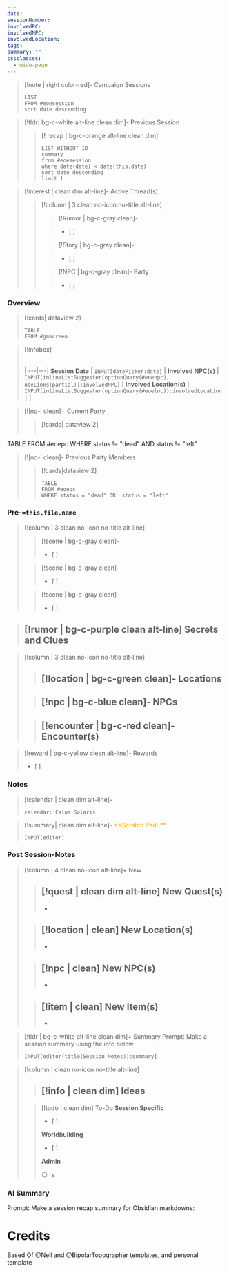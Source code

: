 ```yaml
---
date: 
sessionNumber: 
involvedPC: 
involvedNPC: 
involvedLocation: 
tags: 
summary: ""
cssclasses:
  - wide-page
---
```



>[!note | right color-red]- Campaign Sessions
>``` dataview
> LIST
> FROM #eoesession 
> sort date descending
>```


> [!tldr| bg-c-white alt-line clean dim]- Previous Session
>> [! recap | bg-c-orange alt-line clean dim] 
>> ```dataview
>> LIST WITHOUT ID
>> summary
>> from #eoesession 
>> where date(date) < date(this.date)
>> sort date descending
>> limit 1
>> ```

> [!interest | clean dim alt-line]- Active Thread(s)
>> [!column | 3 clean no-icon no-title alt-line]
>>> [!Rumor | bg-c-gray clean]- 
>>> - [ ] 
>>
>>> [!Story | bg-c-gray clean]- 
>>> - [ ] 
>>
>>> [!NPC | bg-c-gray clean]- Party
>>> - [ ] 

### Overview
>[!cards| dataview 2]
>
> ```dataview 
>TABLE 
>FROM #gmscreen 
>```


> [!infobox]
> ###### 
>  |
> ---|---|
> **Session Date** | `INPUT[datePicker:date]` |
> **Involved NPC(s)** | `INPUT[inlineListSuggester(optionQuery(#eoenpc), useLinks(partial)):involvedNPC]` |
> **Involved Location(s)** | `INPUT[inlineListSuggester(optionQuery(#eoeloc)):involvedLocation]` |


>[!|no-i clean]+ Current Party
>>[!cards| dataview 2]
>>
>> ```dataview 
TABLE 
FROM #eoepc
WHERE status != "dead" AND status != "left"

>[!|no-i clean]- Previous Party Members
>>[!cards|dataview 2]
>>
>> ```dataview 
>>TABLE 
>>FROM #eoepc
>>WHERE status = "dead" OR  status = "left"

### Pre-`=this.file.name`

> [!column | 3 clean no-icon no-title alt-line]
>> [!scene | bg-c-gray clean]- 
>> - [ ] 
>
>> [!scene | bg-c-gray clean]- 
>> - [ ] 
>
>> [!scene | bg-c-gray clean]- 
>> - [ ] 

> [!rumor | bg-c-purple clean alt-line] Secrets and Clues
> - 

> [!column | 3 clean no-icon no-title alt-line]
>> [!location | bg-c-green clean]- Locations
>> - 
>
>> [!npc | bg-c-blue clean]- NPCs
>> - 
>
>> [!encounter | bg-c-red clean]- Encounter(s)
>> - 

> [!reward | bg-c-yellow clean alt-line]- Rewards
> - [ ] 

### Notes

> [!calendar | clean dim alt-line]-
> ```calendarium
> calendar: Calus Solaris
> ```


> [!summary| clean dim alt-line]-  <font color=Orange>**Scratch Pad: **</font>
> ```meta-bind
> INPUT[editor]
> ```

### Post Session-Notes

> [!column | 4 clean no-icon alt-line]+ New
>> [!quest | clean dim alt-line] New Quest(s)
>> -  
>> - 
>
>> [!location | clean] New Location(s)
>> - 
>> - 
>
>> [!npc | clean] New NPC(s)
>> - 
>> - 
>
>> [!item | clean] New Item(s)
>> - 
>> - 

> [!tldr | bg-c-white alt-line clean dim]+ Summary
>  Prompt: Make a session summary using the info below
> ```meta-bind
> INPUT[editor(title(Session Notes)):summary]
> ```

> [!column | clean no-icon no-title alt-line]
>> [!info  | clean dim] Ideas
>> - 
>
>> [!todo | clean dim] To-Do
>> **Session Specific**
>> - [ ]  
>>
>> **Worldbuilding**
>> - [ ]  
>>
>> **Admin**
>> - [ ]  s


### AI Summary

Prompt: Make a session recap summary for Obsidian markdowns:

# Credits
Based Of @Nell and @BipolarTopographer templates, and personal template